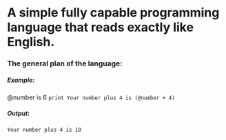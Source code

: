 # A simple fully capable programming language that reads exactly like English.
### The general plan of the language:

##### Example:

@number is 6
`print Your number plus 4 is (@number + 4)`

##### Output:

`Your number plus 4 is 10`
